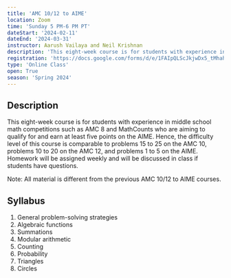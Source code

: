 ```yaml
---
title: 'AMC 10/12 to AIME'
location: Zoom
time: 'Sunday 5 PM-6 PM PT'
dateStart: '2024-02-11'
dateEnd: '2024-03-31'
instructor: Aarush Vailaya and Neil Krishnan
description: 'This eight-week course is for students with experience in middle school math competitions such as AMC 8 and MathCounts who are aiming to qualify for and earn at least five points on the AIME.'
registration: 'https://docs.google.com/forms/d/e/1FAIpQLScJkjwDx5_tMhah6OhYaUvZsu5NBmuHC9yRMC01rqStYiCeuA/viewform?usp=sf_link'
type: 'Online Class'
open: True
season: 'Spring 2024'
---
```


## Description

This eight-week course is for students with experience in middle school math competitions such as AMC 8 and MathCounts who are aiming to qualify for and earn at least five points on the AIME. Hence, the difficulty level of this course is comparable to problems 15 to 25 on the AMC 10, problems 10 to 20 on the AMC 12, and problems 1 to 5 on the AIME. Homework will be assigned weekly and will be discussed in class if students have questions.

Note: All material is different from the previous AMC 10/12 to AIME courses.

## Syllabus

1. General problem-solving strategies
2. Algebraic functions
3. Summations
4. Modular arithmetic
5. Counting
6. Probability
7. Triangles
8. Circles
